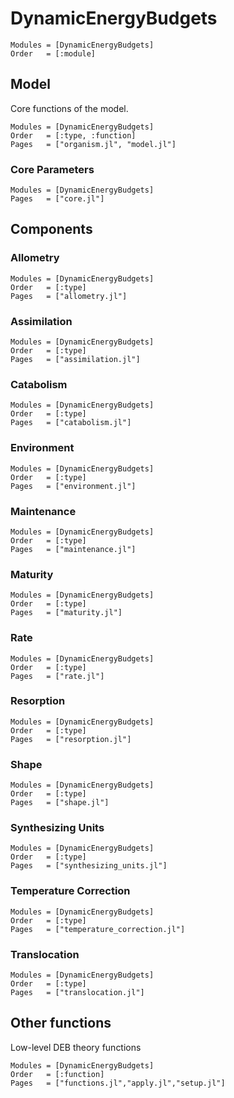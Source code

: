 # DynamicEnergyBudgets

```@autodocs
Modules = [DynamicEnergyBudgets]
Order   = [:module]
```

## Model

Core functions of the model.

```@autodocs
Modules = [DynamicEnergyBudgets]
Order   = [:type, :function]
Pages   = ["organism.jl", "model.jl"]
```

### Core Parameters

```@autodocs
Modules = [DynamicEnergyBudgets]
Pages   = ["core.jl"]
```

## Components

### Allometry

```@autodocs
Modules = [DynamicEnergyBudgets]
Order   = [:type]
Pages   = ["allometry.jl"]
```

### Assimilation

```@autodocs
Modules = [DynamicEnergyBudgets]
Order   = [:type]
Pages   = ["assimilation.jl"]
```

### Catabolism

```@autodocs
Modules = [DynamicEnergyBudgets]
Order   = [:type]
Pages   = ["catabolism.jl"]
```

### Environment

```@autodocs
Modules = [DynamicEnergyBudgets]
Order   = [:type]
Pages   = ["environment.jl"]
```

### Maintenance

```@autodocs
Modules = [DynamicEnergyBudgets]
Order   = [:type]
Pages   = ["maintenance.jl"]
```

### Maturity

```@autodocs
Modules = [DynamicEnergyBudgets]
Order   = [:type]
Pages   = ["maturity.jl"]
```

### Rate

```@autodocs
Modules = [DynamicEnergyBudgets]
Order   = [:type]
Pages   = ["rate.jl"]
```

### Resorption

```@autodocs
Modules = [DynamicEnergyBudgets]
Order   = [:type]
Pages   = ["resorption.jl"]
```

### Shape

```@autodocs
Modules = [DynamicEnergyBudgets]
Order   = [:type]
Pages   = ["shape.jl"]
```

### Synthesizing Units

```@autodocs
Modules = [DynamicEnergyBudgets]
Order   = [:type]
Pages   = ["synthesizing_units.jl"]
```

### Temperature Correction

```@autodocs
Modules = [DynamicEnergyBudgets]
Order   = [:type]
Pages   = ["temperature_correction.jl"]
```

### Translocation

```@autodocs
Modules = [DynamicEnergyBudgets]
Order   = [:type]
Pages   = ["translocation.jl"]
```

## Other functions

Low-level DEB theory functions

```@autodocs
Modules = [DynamicEnergyBudgets]
Order   = [:function]
Pages   = ["functions.jl","apply.jl","setup.jl"]
```
